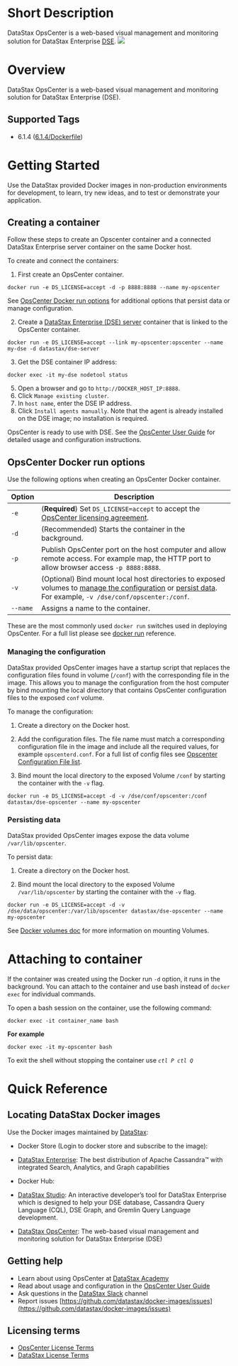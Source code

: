 # Short Description
DataStax OpsCenter is a web-based visual management and monitoring solution for DataStax Enterprise [DSE](https://store.docker.com/images/datastax).
![](https://upload.wikimedia.org/wikipedia/commons/e/e5/DataStax_Logo.png)
# Overview
DataStax OpsCenter is a web-based visual management and monitoring solution for DataStax Enterprise (DSE). 

## Supported Tags
* 6.1.4 ([6.1.4/Dockerfile](https://github.com/datastax/docker-images/blob/master/opscenter/6.1/Dockerfile))
 

# Getting Started

Use the DataStax provided Docker images in non-production environments for development, to learn, try new ideas, and to test or demonstrate your application. 

## Creating a container

Follow these steps to create an Opscenter container and a connected DataStax Enterprise server container on the same Docker host. 

To create and connect the containers:

1. First create an OpsCenter container.

 ```
docker run -e DS_LICENSE=accept -d -p 8888:8888 --name my-opscenter
```
See [OpsCenter Docker run options](#OpsCenter-Docker-run-options) for additional options that persist data or manage configuration.

2. Create a [DataStax Enterprise (DSE) server](https://store.docker.com/images/datastax) container that is linked to the OpsCenter container. 

 ```
docker run -e DS_LICENSE=accept --link my-opscenter:opscenter --name my-dse -d datastax/dse-server
```

3. Get the DSE container IP address:

 
 ```
docker exec -it my-dse nodetool status
```

5. Open a browser and go to `http://DOCKER_HOST_IP:8888`.
6. Click `Manage existing cluster`. 
7. In `host name`, enter the DSE IP address.
8. Click `Install agents manually`. Note that the agent is already installed on the DSE image; no installation is required.

OpsCenter is ready to use with DSE. See the [OpsCenter User Guide](http://docs.datastax.com/en/opscenter/6.1/) for detailed usage and configuration instructions.

## OpsCenter Docker run options
Use the following options when creating an OpsCenter Docker container. 

Option | Description
------------- | -------------
`-e` | (**Required**) Set `DS_LICENSE=accept` to accept the [OpsCenter licensing agreement](https://www.datastax.com/datastax-opscenter-license-terms).
`-d` | (Recommended) Starts the container in the background.
`-p` | Publish OpsCenter port on the host computer and allow remote access. For example map, the HTTP port to allow browser access `-p 8888:8888`.
`-v` | (Optional) Bind mount local host directories to exposed volumes to [manage the configuration](#Managing-the-configuration) or [persist data](#Persisting-data). For example, `-v /dse/conf/opscenter:/conf`. 
`--name` |Assigns a name to the container.

These are the most commonly used `docker run` switches used in deploying OpsCenter.  For a full list please see [docker run](https://docs.docker.com/engine/reference/commandline/run/) reference.


### Managing the configuration

DataStax provided OpsCenter images have a startup script that replaces the configuration files found in volume (`/conf`) with the corresponding file in the image. This allows you to manage the configuration from the host computer by bind mounting the local directory that contains OpsCenter configuration files to the exposed `conf` volume.
 
To manage the configuration: 

1. Create a directory on the Docker host. 

2. Add the configuration files.
The file name must match a corresponding configuration file in the image and include all the required values, for example `opscenterd.conf`. For a full list of config files see [Opscenter Configuration File list](https://github.com/datastax/docker-images/blob/master/opscenter/6.1/files/overwritable-conf-files).

3. Bind mount the local directory to the exposed Volume `/conf` by starting the container with the `-v` flag.

```
docker run -e DS_LICENSE=accept -d -v /dse/conf/opscenter:/conf datastax/dse-opscenter --name my-opscenter
```

### Persisting data

DataStax provided OpsCenter images expose the data volume `/var/lib/opscenter`.

To persist data:

1. Create a directory on the Docker host. 

3. Bind mount the local directory to the exposed Volume `/var/lib/opscenter` by starting the container with the `-v` flag.
```
docker run -e DS_LICENSE=accept -d -v /dse/data/opscenter:/var/lib/opscenter datastax/dse-opscenter --name my-opscenter
```

See [Docker volumes doc](https://docs.docker.com/engine/tutorials/dockervolumes/#mount-a-host-directory-as-a-data-volume) for more information on mounting Volumes.

# Attaching to container

If the container was created using the Docker run `-d` option, it runs in the background. You can attach to the container and use bash instead of `docker exec` for individual commands.

To open a bash session on the container, use the following command:

```
docker exec -it container_name bash
```

**For example**

```
docker exec -it my-opscenter bash
```

To exit the shell without stopping the container use *`ctl P ctl Q`*

# Quick Reference 
## Locating DataStax Docker images

Use the Docker images maintained by [DataStax](https://www.datastax.com/):

* Docker Store (Login to docker store and subscribe to the image):

 * [DataStax Enterprise](https://store.docker.com/images/datastax): The best distribution of Apache Cassandra™ with integrated Search, Analytics, and Graph capabilities

* Docker Hub:
 * [DataStax Studio](https://hub.docker.com/r/datastax/dse-studio/): An interactive developer’s tool for DataStax Enterprise which is designed to help your DSE database, Cassandra Query Language (CQL), DSE Graph, and Gremlin Query Language development.
 * [DataStax OpsCenter](https://hub.docker.com/r/datastax/dse-opscenter/): The web-based visual management and monitoring solution for DataStax Enterprise (DSE)

## Getting help 
 * Learn about using OpsCenter at [DataStax Academy](https://academy.datastax.com/)
 * Read about usage and configuration in the [OpsCenter User Guide](http://docs.datastax.com/en/opscenter/6.1/)  
 * Ask questions in the [DataStax Slack](https://academy.datastax.com/slack) channel
* Report issues [https://github.com/datastax/docker-images/issues](https://github.com/datastax/docker-images/issues)


## Licensing terms
* [OpsCenter License Terms](https://www.datastax.com/datastax-opscenter-license-terms)
* [DataStax License Terms](https://www.datastax.com/terms)
